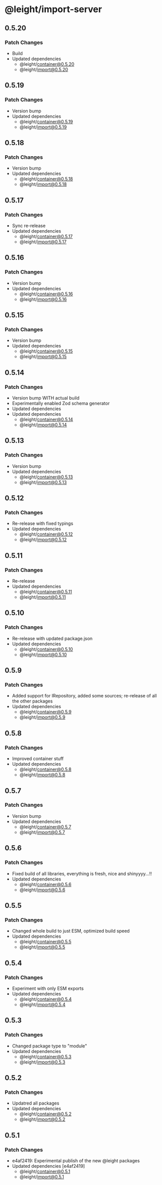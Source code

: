 # @leight/import-server

## 0.5.20

### Patch Changes

- Build
- Updated dependencies
    - @leight/container@0.5.20
    - @leight/import@0.5.20

## 0.5.19

### Patch Changes

- Version bump
- Updated dependencies
    - @leight/container@0.5.19
    - @leight/import@0.5.19

## 0.5.18

### Patch Changes

- Version bump
- Updated dependencies
    - @leight/container@0.5.18
    - @leight/import@0.5.18

## 0.5.17

### Patch Changes

- Sync re-release
- Updated dependencies
    - @leight/container@0.5.17
    - @leight/import@0.5.17

## 0.5.16

### Patch Changes

- Version bump
- Updated dependencies
    - @leight/container@0.5.16
    - @leight/import@0.5.16

## 0.5.15

### Patch Changes

- Version bump
- Updated dependencies
    - @leight/container@0.5.15
    - @leight/import@0.5.15

## 0.5.14

### Patch Changes

- Version bump WITH actual build
- Experimentally enabled Zod schema generator
- Updated dependencies
- Updated dependencies
    - @leight/container@0.5.14
    - @leight/import@0.5.14

## 0.5.13

### Patch Changes

- Version bump
- Updated dependencies
    - @leight/container@0.5.13
    - @leight/import@0.5.13

## 0.5.12

### Patch Changes

- Re-release with fixed typings
- Updated dependencies
    - @leight/container@0.5.12
    - @leight/import@0.5.12

## 0.5.11

### Patch Changes

- Re-release
- Updated dependencies
    - @leight/container@0.5.11
    - @leight/import@0.5.11

## 0.5.10

### Patch Changes

- Re-release with updated package.json
- Updated dependencies
    - @leight/container@0.5.10
    - @leight/import@0.5.10

## 0.5.9

### Patch Changes

- Added support for IRepository, added some sources; re-release of all the other packages
- Updated dependencies
    - @leight/container@0.5.9
    - @leight/import@0.5.9

## 0.5.8

### Patch Changes

- Improved container stuff
- Updated dependencies
    - @leight/container@0.5.8
    - @leight/import@0.5.8

## 0.5.7

### Patch Changes

- Version bump
- Updated dependencies
    - @leight/container@0.5.7
    - @leight/import@0.5.7

## 0.5.6

### Patch Changes

- Fixed build of all libraries, everything is fresh, nice and shinyyyy...!!
- Updated dependencies
    - @leight/container@0.5.6
    - @leight/import@0.5.6

## 0.5.5

### Patch Changes

- Changed whole build to just ESM, optimized build speed
- Updated dependencies
    - @leight/container@0.5.5
    - @leight/import@0.5.5

## 0.5.4

### Patch Changes

- Experiment with only ESM exports
- Updated dependencies
    - @leight/container@0.5.4
    - @leight/import@0.5.4

## 0.5.3

### Patch Changes

- Changed package type to "module"
- Updated dependencies
    - @leight/container@0.5.3
    - @leight/import@0.5.3

## 0.5.2

### Patch Changes

- Updatred all packages
- Updated dependencies
    - @leight/container@0.5.2
    - @leight/import@0.5.2

## 0.5.1

### Patch Changes

- e4af2419: Experimental publish of the new @leight packages
- Updated dependencies [e4af2419]
    - @leight/container@0.5.1
    - @leight/import@0.5.1

